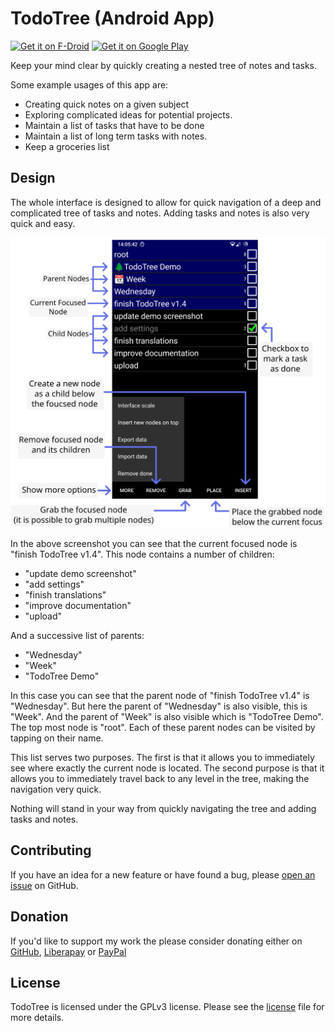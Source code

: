 # TodoTree (Android App)

[<img src="https://fdroid.gitlab.io/artwork/badge/get-it-on.png" alt="Get it on F-Droid" height="80">](https://f-droid.org/packages/nl.tsmeets.todotree)
[<img src="https://play.google.com/intl/en_us/badges/static/images/badges/en_badge_web_generic.png" alt="Get it on Google Play" height="80">](https://play.google.com/store/apps/details?id=nl.tsmeets.todotree)

Keep your mind clear by quickly creating a nested tree of notes and tasks.

Some example usages of this app are:

* Creating quick notes on a given subject
* Exploring complicated ideas for potential projects.
* Maintain a list of tasks that have to be done
* Maintain a list of long term tasks with notes.
* Keep a groceries list

## Design

The whole interface is designed to allow for quick navigation of a deep and complicated tree of tasks and notes.
Adding tasks and notes is also very quick and easy.

![](doc/info.png)

In the above screenshot you can see that the current focused node is "finish TodoTree v1.4". This node contains a number of children:

* "update demo screenshot"
* "add settings"
* "finish translations"
* "improve documentation"
* "upload"

And a successive list of parents:

* "Wednesday"
* "Week"
* "TodoTree Demo"

In this case you can see that the parent node of "finish TodoTree v1.4" is "Wednesday". But here the parent of "Wednesday" is also visible, this is "Week".
And the parent of "Week" is also visible which is "TodoTree Demo". The top most node is "root". Each of these parent nodes can be visited by tapping on their name.

This list serves two purposes. The first is that it allows you to immediately see where exactly the current node is located.
The second purpose is that it allows you to immediately travel back to any level in the tree, making the navigation very quick.

Nothing will stand in your way from quickly navigating the tree and adding tasks and notes.

## Contributing
If you have an idea for a new feature or have found a bug, please [open an issue](https://github.com/TomSmeets/TodoTree/issues) on GitHub.

## Donation
If you'd like to support my work the please consider donating either on
[GitHub](https://github.com/sponsors/TomSmeets),
[Liberapay](https://liberapay.com/tsmeets) or
[PayPal](https://www.paypal.com/donate/?hosted_button_id=9FYM8Q5LXEFLY)

## License
TodoTree is licensed under the GPLv3 license. Please see the [license](LICENSE.txt) file for more details.
